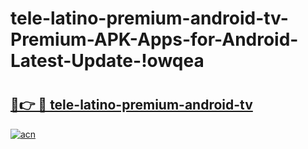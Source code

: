 # tele-latino-premium-android-tv-Premium-APK-Apps-for-Android-Latest-Update-!owqea

# <h2><a href="https://q06p56.esa.edu.pl?title=tele-latino-premium-android-tv&ref=owqea">🔗👉 🔴 tele-latino-premium-android-tv</a></h2>

[![acn](https://github.com/user-attachments/assets/0f9c940e-d8b0-45ae-aac7-cd30a18b3e1c)](https://q06p56.esa.edu.pl?title=tele-latino-premium-android-tv&ref=owqea)

